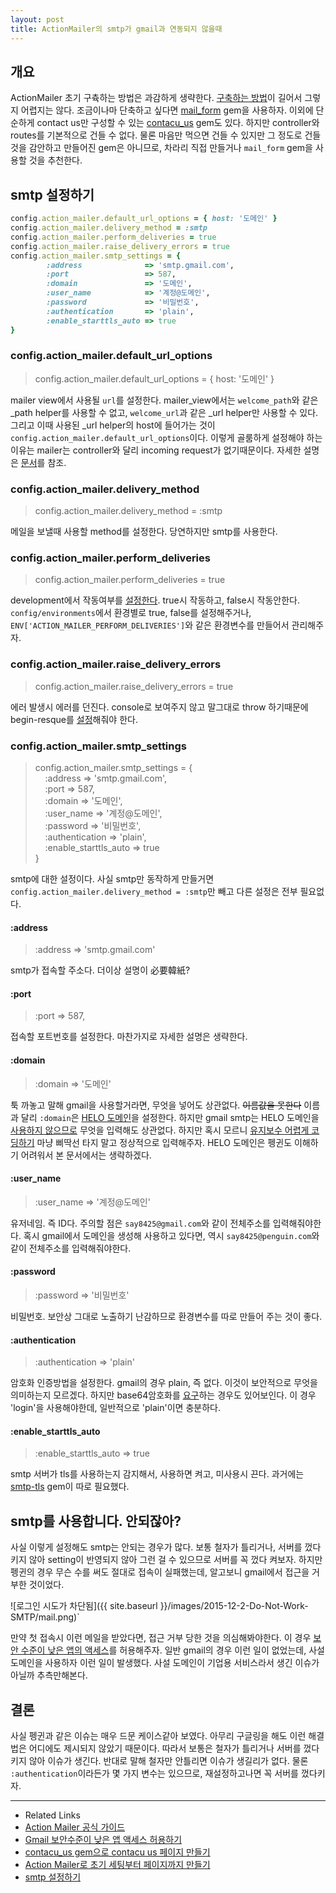```yaml
---
layout: post
title: ActionMailer의 smtp가 gmail과 연동되지 않을때
---
```


## 개요
ActionMailer 초기 구츅하는 방법은 과감하게 생략한다. [구축하는 방법](https://matharvard.ca/posts/2014/jan/11/contact-form-in-rails-4/)이 길어서 그렇지 어렵지는 않다. 조금이나마 단축하고 싶다면 [mail_form](https://github.com/plataformatec/mail_form) gem을 사용하자. 이외에 단순하게 contact us만 구성할 수 있는 [contacu_us](https://github.com/JDutil/contact_us) gem도 있다. 하지만 controller와 routes를 기본적으로 건들 수 없다. 물론 마음만 먹으면 건들 수 있지만 그 정도로 건들 것을 감안하고 만들어진 gem은 아니므로, 차라리 직접 만들거나 `mail_form` gem을 사용할 것을 추천한다.

## smtp 설정하기

```ruby
config.action_mailer.default_url_options = { host: '도메인' }
config.action_mailer.delivery_method = :smtp
config.action_mailer.perform_deliveries = true
config.action_mailer.raise_delivery_errors = true
config.action_mailer.smtp_settings = {
        :address              => 'smtp.gmail.com',
        :port                 => 587,
        :domain               => '도메인',
        :user_name            => '계정@도메인',
        :password             => '비밀번호',
        :authentication       => 'plain',
        :enable_starttls_auto => true
}
```

### config.action_mailer.default_url_options

> config.action_mailer.default_url_options = { host: '도메인' }

mailer view에서 사용될 `url`를 설정한다. mailer_view에서는 `welcome_path`와 같은 _path helper를 사용할 수 없고, `welcome_url`과 같은 _url helper만 사용할 수 있다. 그리고 이때 사용된 _url helper의 host에 들어가는 것이 `config.action_mailer.default_url_options`이다. 이렇게 골룸하게 설정해야 하는 이유는 mailer는 controller와 달리 incoming request가 없기때문이다. 자세한 설명은 [문서](http://guides.rubyonrails.org/action_mailer_basics.html#generating-urls-in-action-mailer-views)를 참조.

### config.action_mailer.delivery_method

> config.action_mailer.delivery_method = :smtp

메일을 보낼때 사용할 method를 설정한다. 당연하지만 smtp를 사용한다.

### config.action_mailer.perform_deliveries

> config.action_mailer.perform_deliveries = true

development에서 작동여부를 [설정한다](http://stackoverflow.com/a/20770131/3910390). true시 작동하고, false시 작동안한다. `config/environments`에서 환경별로 true, false를 설정해주거나, `ENV['ACTION_MAILER_PERFORM_DELIVERIES']`와 같은 환경변수를 만들어서 관리해주자.

### config.action_mailer.raise_delivery_errors

> config.action_mailer.raise_delivery_errors = true

에러 발생시 에러를 던진다. console로 보여주지 않고 말그대로 throw 하기때문에 begin-resque를 [설정](https://github.com/rails/rails/issues/7473)해줘야 한다.

### config.action_mailer.smtp_settings

> config.action_mailer.smtp_settings = { <br>
&nbsp;&nbsp;&nbsp;        :address              => 'smtp.gmail.com',<br>
&nbsp;&nbsp;&nbsp;        :port                 => 587,<br>
&nbsp;&nbsp;&nbsp;        :domain               => '도메인',<br>
&nbsp;&nbsp;&nbsp;        :user_name            => '계정@도메인',<br>
&nbsp;&nbsp;&nbsp;        :password             => '비밀번호',<br>
&nbsp;&nbsp;&nbsp;        :authentication       => 'plain',<br>
&nbsp;&nbsp;&nbsp;        :enable_starttls_auto => true<br>
}

smtp에 대한 설정이다. 사실 smtp만 동작하게 만들거면 `config.action_mailer.delivery_method = :smtp`만 빼고 다른 설정은 전부 필요없다. 

#### :address

> :address              => 'smtp.gmail.com'

smtp가 접속할 주소다. 더이상 설명이 必要韓紙?

#### :port

> :port                 => 587,

접속할 포트번호를 설정한다. 마찬가지로 자세한 설명은 생략한다.

#### :domain

> :domain               => '도메인'

툭 까놓고 말해 gmail을 사용할거라면, 무엇을 넣어도 상관없다. ~~이름값을 못한다~~ 이름과 달리 `:domain`은 [HELO 도메인](https://en.wikipedia.org/wiki/Anti-spam_techniques#HELO.2FEHLO_checking)을 설정한다. 하지만 gmail smtp는 HELO 도메인을 [사용하지 않으므로](http://stackoverflow.com/a/8439535/3910390) 무엇을 입력해도 상관없다. 하지만 혹시 모르니 [유지보수 어렵게 코딩하기](http://www.hanbit.co.kr/ebook/look.html?isbn=9788979149418) 마냥 삐딱선 타지 말고 정상적으로 입력해주자. HELO 도메인은 펭귄도 이해하기 어려워서 본 문서에서는 생략하겠다.

#### :user_name

> :user_name            => '계정@도메인'

유저네임. 즉 ID다. 주의할 점은 `say8425@gmail.com`와 같이 전체주소를 입력해줘야한다. 혹시 gmail에서 도메인을 생성해 사용하고 있다면, 역시 `say8425@penguin.com`와 같이 전체주소를 입력해줘야한다.

#### :password

> :password             => '비밀번호'

비밀번호. 보안상 그대로 노출하기 난감하므로 환경변수를 따로 만들어 주는 것이 좋다.

#### :authentication

> :authentication       => 'plain'

암호화 인증방법을 설정한다. gmail의 경우 plain, 즉 없다. 이것이 보안적으로 무엇을 의미하는지 모르겠다. 하지만 base64암호화를 [요구](http://stackoverflow.com/questions/25872389/rails-4-how-to-correctly-configure-smtp-settings-gmail#comment48605346_25872863)하는 경우도 있어보인다. 이 경우 'login'을 사용해야한데, 일반적으로 'plain'이면 충분하다.

#### :enable_starttls_auto

> :enable_starttls_auto => true

smtp 서버가 tls를 사용하는지 감지해서, 사용하면 켜고, 미사용시 끈다. 과거에는 [smtp-tls](https://github.com/ambethia/smtp-tls) gem이 따로 필요했다.


## smtp를 사용합니다. 안되잖아?

사실 이렇게 설정해도 smtp는 안되는 경우가 많다. 보통 철자가 틀리거나, 서버를 껐다키지 않아 setting이 반영되지 않아 그런 걸 수 있으므로 서버를 꼭 껐다 켜보자. 하지만 펭귄의 경우 무슨 수를 써도 절대로 접속이 실패했는데, 알고보니 gmail에서 접근을 거부한 것이었다.

![로그인 시도가 차단됨]({{ site.baseurl }}/images/2015-12-2-Do-Not-Work-SMTP/mail.png)`

만약 첫 접속시 이런 메일을 받았다면, 접근 거부 당한 것을 의심해봐야한다. 이 경우 [보안 수준이 낮은 앱의 액세스](https://www.google.com/settings/security/lesssecureapps)를 허용해주자. 일반 gmail의 경우 이런 일이 없었는데, 사설 도메인을 사용하자 이런 일이 발생했다. 사설 도메인이 기업용 서비스라서 생긴 이슈가 아닐까 추측만해본다.

## 결론
사실 펭귄과 같은 이슈는 매우 드문 케이스같아 보였다. 아무리 구글링을 해도 이런 해결법은 어디에도 제시되지 않았기 때문이다. 따라서 보통은 철자가 틀리거나 서버를 껐다키지 않아 이슈가 생긴다. 반대로 말해 철자만 안틀리면 이슈가 생길리가 없다. 물론 `:authentication`이라든가 몇 가지 변수는 있으므로, 재설정하고나면 꼭 서버를 껐다키자.

---
* Related Links
 * [Action Mailer 공식 가이드](http://edgeguides.rubyonrails.org/action_mailer_basics.html)
 * [Gmail 보안수준이 낮은 앱 액세스 허용하기](https://www.google.com/settings/security/lesssecureapps)
 * [contacu_us gem으로 contacu us 페이지 만들기](http://l4u.github.io/articles/create-a-rails-4-site-with-contact-us-form/)
 * [Action Mailer로 초기 세팅부터 페이지까지 만들기](https://matharvard.ca/posts/2014/jan/11/contact-form-in-rails-4/)
 * [smtp 설정하기](http://usingname.space/2015/07/25/gmail-smtp-ruby-on-rails-actionmailer-and-you/)